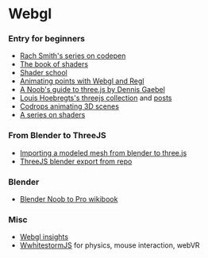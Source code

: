 # Webgl
### Entry for beginners
- [Rach Smith's series on codepen](https://codepen.io/rachsmith/post/beginning-with-3d-webgl-pt-1-the-scene)
- [The book of shaders](https://thebookofshaders.com/)
- [Shader school](https://github.com/stackgl/shader-school)
- [Animating points with Webgl and Regl](http://peterbeshai.com/beautifully-animate-points-with-webgl-and-regl.html)
- [A Noob's guide to three.js by Dennis Gaebel](https://webdesign.tutsplus.com/tutorials/a-noobs-guide-to-threejs--cms-28639)
- [Louis Hoebregts's threejs collection](https://codepen.io/collection/DrxLEd/) and [posts](http://mamboleoo.be/learnThree/)
- [Codrops animating 3D scenes](https://tympanus.net/codrops/2016/04/26/the-aviator-animating-basic-3d-scene-threejs/)
- [A series on shaders](https://medium.com/@Zadvorsky/into-vertex-shaders-594e6d8cd804)

### From Blender to ThreeJS
- [Importing a modeled mesh from blender to three.js](https://www.jonathan-petitcolas.com/2015/07/27/importing-blender-modelized-mesh-in-threejs.html)
- [ThreeJS blender export from repo](https://github.com/mrdoob/three.js/tree/master/utils/exporters/blender)


### Blender
- [Blender Noob to Pro wikibook](https://en.wikibooks.org/wiki/Blender_3D:_Noob_to_Pro#Table_of_Contents)


### Misc
- [Webgl insights](http://webglinsights.com/)
- [WwhitestormJS](http://whsjs.io) for physics, mouse interaction, webVR
